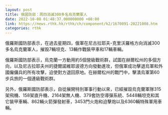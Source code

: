 ```yaml
---
layout: post
title: 俄國防部：周四消滅300多名烏克蘭軍人
date: 2022-10-08 01:48:37.000000000 +08:00
link: https://news.rthk.hk/rthk/ch/component/k2/1670091-20221008.htm
categories: rthk
---
```


俄羅斯國防部表示，在過去星期四，俄軍在尼古拉耶夫-克里沃羅格方向消滅300多名烏克蘭軍人，摧毁7輛坦克、13輛作戰裝甲車和17輛車輛。

俄羅斯國防部表示，烏克蘭一方動用約5個營級戰術群，試圖在赫爾松州的多個方向，以及尼古拉耶夫州的捷爾諾維耶波德方向發動進攻，但俄軍成功擊退烏軍和外國僱傭兵的所有攻擊，迫使對方退回原地。在赫爾松州的戰鬥中，擊潰烏軍第60步兵旅的一個連級戰術群。

另外，俄羅斯國防部表示，自從展開特別軍事行動以來，已經摧毀烏克蘭軍隊315架飛機、158架直升機、2164架無人機、379套防空導彈系統、5448輛坦克和其它裝甲車輛、862輛火箭彈發射車，3453門火炮和迫擊炮以及6360輛特殊軍用車輛。
